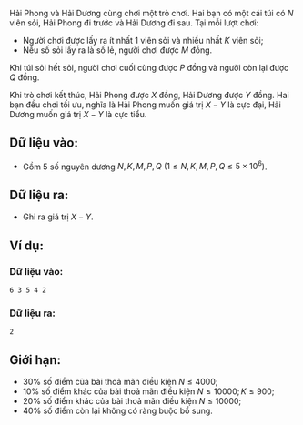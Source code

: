 Hải Phong và Hải Dương cùng chơi một trò chơi. Hai bạn có một cái túi có $N$ viên sỏi, Hải Phong đi trước và Hải Dương đi sau. Tại mỗi lượt  chơi:
- Người chơi được lấy ra ít nhất $1$ viên sỏi và nhiều nhất $K$ viên sỏi;
- Nếu số sỏi lấy ra là số lẻ, người chơi được $M$ đồng.

Khi túi sỏi hết sỏi, người chơi cuối cùng được $P$ đồng và người còn lại được $Q$ đồng.

Khi trò chơi kết thúc, Hải Phong được $X$ đồng, Hải Dương được $Y$ đồng. Hai bạn đều chơi tối ưu, nghĩa là Hải Phong muốn giá trị $X-Y$ là cực đại, Hải Dương muốn giá trị $X-Y$ là cực tiểu.

## Dữ liệu vào:
- Gồm 5 số nguyên dương $N,K,M,P,Q\ (1≤N,K,M,P,Q≤5×10^6)$.

## Dữ liệu ra:
- Ghi ra giá trị $X-Y$.

## Ví dụ:
### Dữ liệu vào:
```
6 3 5 4 2
```

### Dữ liệu ra:
```
2
```

## Giới hạn:
- $30\%$ số điểm của bài thoả mãn điều kiện $N≤4000$;
- $10\%$ số điểm khác của bài thoả mãn điều kiện $N≤10000;K≤900$;
- $20\%$ số điểm khác của bài thoả mãn điều kiện $N≤10000$;
- $40\%$ số điểm còn lại không có ràng buộc bổ sung.